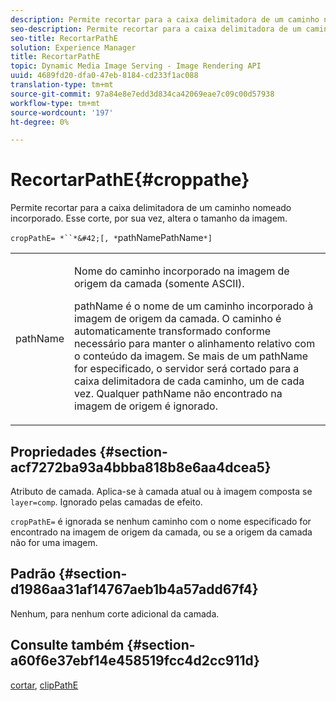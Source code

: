 ```yaml
---
description: Permite recortar para a caixa delimitadora de um caminho nomeado incorporado. Esse corte, por sua vez, altera o tamanho da imagem.
seo-description: Permite recortar para a caixa delimitadora de um caminho nomeado incorporado. Esse corte, por sua vez, altera o tamanho da imagem.
seo-title: RecortarPathE
solution: Experience Manager
title: RecortarPathE
topic: Dynamic Media Image Serving - Image Rendering API
uuid: 4689fd20-dfa0-47eb-8184-cd233f1ac088
translation-type: tm+mt
source-git-commit: 97a84e8e7edd3d834ca42069eae7c09c00d57938
workflow-type: tm+mt
source-wordcount: '197'
ht-degree: 0%

---
```



# RecortarPathE{#croppathe}

Permite recortar para a caixa delimitadora de um caminho nomeado incorporado. Esse corte, por sua vez, altera o tamanho da imagem.

`cropPathE= *``*&#42;[, *`pathNamePathName`*]`

<table id="table_598304852E844456AB3AC9FF1F178B71"> 
 <tbody> 
  <tr> 
   <td colname="col1"> <p><span class="codeph"><span class="varname"> pathName</span></span> </p> </td> 
   <td colname="col2"> <p>Nome do caminho incorporado na imagem de origem da camada (somente ASCII). </p> <p> <span class="codeph"><span class="varname"> </span></span> pathName é o nome de um caminho incorporado à imagem de origem da camada. O caminho é automaticamente transformado conforme necessário para manter o alinhamento relativo com o conteúdo da imagem. Se mais de um <span class="codeph"><span class="varname"> pathName</span></span> for especificado, o servidor será cortado para a caixa delimitadora de cada caminho, um de cada vez. Qualquer <span class="codeph"><span class="varname"> pathName</span></span> não encontrado na imagem de origem é ignorado. </p> </td> 
  </tr> 
 </tbody> 
</table>

## Propriedades {#section-acf7272ba93a4bbba818b8e6aa4dcea5}

Atributo de camada. Aplica-se à camada atual ou à imagem composta se `layer=comp`. Ignorado pelas camadas de efeito.

`cropPathE=` é ignorada se nenhum caminho com o nome especificado for encontrado na imagem de origem da camada, ou se a origem da camada não for uma imagem.

## Padrão {#section-d1986aa31af14767aeb1b4a57add67f4}

Nenhum, para nenhum corte adicional da camada.

## Consulte também {#section-a60f6e37ebf14e458519fcc4d2cc911d}

[cortar](../../../../../is-api/http-ref/image-serving-api-ref/c-http-protocol-reference/c-command-reference/r-crop.md#reference-6fd0f6399966446ab4425ce050572eab),  [clipPathE](../../../../../is-api/http-ref/image-serving-api-ref/c-http-protocol-reference/c-command-reference/r-clippath.md#reference-8139b1b52dc54749b51b109521ddf83d)
